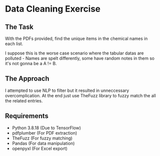 
# Data Cleaning Exercise

## The Task

With the PDFs provided, find the unique items in the chemical names in each list.

I suppose this is the worse case scenario where the tabular datas are polluted - Names are spelt differently, some have random notes in them so it's not gonna be a A != B.

## The Approach

I attempted to use NLP to filter but it resulted in unneccessary overcomplication. At the end just use TheFuzz library to fuzzy match the all the related entries.

## Requirements

- Python 3.8.18 (Due to TensorFlow)
- pdfplumber (For PDF extraction)
- TheFuzz (For fuzzy matching)
- Pandas (For data manipulation)
- openpyxl (For Excel export)
